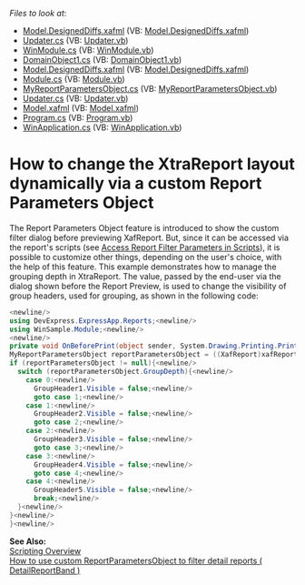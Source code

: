 <!-- default file list -->
*Files to look at*:

* [Model.DesignedDiffs.xafml](./CS/WinSample.Module.Win/Model.DesignedDiffs.xafml) (VB: [Model.DesignedDiffs.xafml](./VB/WinSample.Module.Win/Model.DesignedDiffs.xafml))
* [Updater.cs](./CS/WinSample.Module.Win/Updater.cs) (VB: [Updater.vb](./VB/WinSample.Module.Win/Updater.vb))
* [WinModule.cs](./CS/WinSample.Module.Win/WinModule.cs) (VB: [WinModule.vb](./VB/WinSample.Module.Win/WinModule.vb))
* [DomainObject1.cs](./CS/WinSample.Module/DomainObject1.cs) (VB: [DomainObject1.vb](./VB/WinSample.Module/DomainObject1.vb))
* [Model.DesignedDiffs.xafml](./CS/WinSample.Module/Model.DesignedDiffs.xafml) (VB: [Model.DesignedDiffs.xafml](./VB/WinSample.Module/Model.DesignedDiffs.xafml))
* [Module.cs](./CS/WinSample.Module/Module.cs) (VB: [Module.vb](./VB/WinSample.Module/Module.vb))
* [MyReportParametersObject.cs](./CS/WinSample.Module/MyReportParametersObject.cs) (VB: [MyReportParametersObject.vb](./VB/WinSample.Module/MyReportParametersObject.vb))
* [Updater.cs](./CS/WinSample.Module/Updater.cs) (VB: [Updater.vb](./VB/WinSample.Module/Updater.vb))
* [Model.xafml](./CS/WinSample.Win/Model.xafml) (VB: [Model.xafml](./VB/WinSample.Win/Model.xafml))
* [Program.cs](./CS/WinSample.Win/Program.cs) (VB: [Program.vb](./VB/WinSample.Win/Program.vb))
* [WinApplication.cs](./CS/WinSample.Win/WinApplication.cs) (VB: [WinApplication.vb](./VB/WinSample.Win/WinApplication.vb))
<!-- default file list end -->
# How to change the XtraReport layout dynamically via a custom Report Parameters Object


<p>The Report Parameters Object feature is introduced to show the custom filter dialog before previewing XafReport. But, since it can be accessed via the report's scripts (see <a href="http://documentation.devexpress.com/#Xaf/CustomDocument2790">Access Report Filter Parameters in Scripts</a>), it is possible to customize other things, depending on the user's choice, with the help of this feature. This example demonstrates how to manage the grouping depth in XtraReport. The value, passed by the end-user via the dialog shown before the Report Preview, is used to change the visibility of group headers, used for grouping, as shown in the following code:<br />


```cs
<newline/>
using DevExpress.ExpressApp.Reports;<newline/>
using WinSample.Module;<newline/>
<newline/>
private void OnBeforePrint(object sender, System.Drawing.Printing.PrintEventArgs e) {<newline/>
MyReportParametersObject reportParametersObject = ((XafReport)xafReport1).ReportParametersObject as MyReportParametersObject;<newline/>
if (reportParametersObject != null){<newline/>
  switch (reportParametersObject.GroupDepth){<newline/>
    case 0:<newline/>
      GroupHeader1.Visible = false;<newline/>
      goto case 1;<newline/>
    case 1:<newline/>
      GroupHeader2.Visible = false;<newline/>
      goto case 2;<newline/>
    case 2:<newline/>
      GroupHeader3.Visible = false;<newline/>
      goto case 3;<newline/>
    case 3:<newline/>
      GroupHeader4.Visible = false;<newline/>
      goto case 4;<newline/>
    case 4:<newline/>
      GroupHeader5.Visible = false;<newline/>
      break;<newline/>
  }<newline/>
}<newline/>
}<newline/>

```

<strong>See Also:</strong><br />
<a href="http://documentation.devexpress.com/#XtraReports/CustomDocument2615">Scripting Overview</a><br />
<a href="https://www.devexpress.com/Support/Center/p/E1396">How to use custom ReportParametersObject to filter detail reports ( DetailReportBand )</a></p>

<br/>


